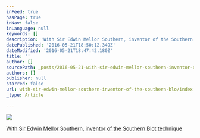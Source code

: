 ```yaml
---
inFeed: true
hasPage: true
inNav: false
inLanguage: null
keywords: []
description: 'With Sir Edwin Mellor Southern, inventor of the Southern Blot technique'
datePublished: '2016-05-21T18:50:12.349Z'
dateModified: '2016-05-21T18:47:42.180Z'
title: ''
author: []
sourcePath: _posts/2016-05-21-with-sir-edwin-mellor-southern-inventor-of-the-southern-blo.md
authors: []
publisher: null
starred: false
url: with-sir-edwin-mellor-southern-inventor-of-the-southern-blo/index.html
_type: Article

---
```

![](https://the-grid-user-content.s3-us-west-2.amazonaws.com/6f58da7c-c823-42ff-8a5e-ed87dd08fd6a.jpg)

[With Sir Edwin Mellor Southern, inventor of the Southern Blot technique][0]

[0]: https://thegrid.ai/dr-kanakadurga-murali/with-sir-edwin-mellor-southern-inventor-of-the-southern-blo/